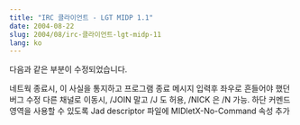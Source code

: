 ```yaml
---
title: "IRC 클라이언트 - LGT MIDP 1.1"
date: 2004-08-22
slug: 2004/08/irc-클라이언트-lgt-midp-11
lang: ko
---
```


다음과 같은 부분이 수정되었습니다.

네트웍 종료시, 이 사실을 통지하고 프로그램 종료
메시지 입력후 좌우로 흔들어야 했던 버그 수정
다른 채널로 이동시, /JOIN 말고 /J 도 허용, /NICK 은 /N 가능.
하단 커멘드영역을 사용할 수 있도록 Jad descriptor 파일에 MIDletX-No-Command 속성 추가